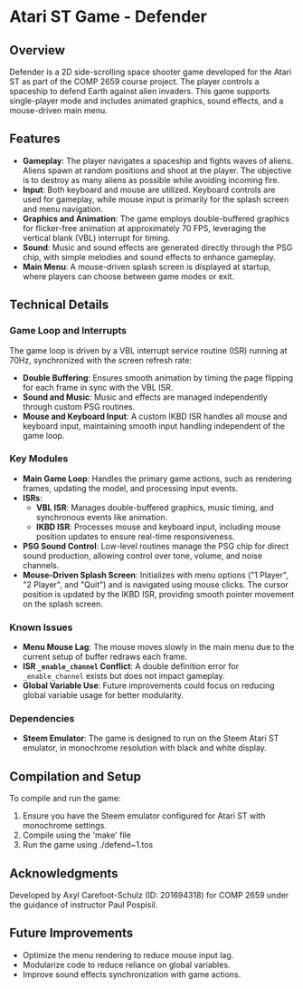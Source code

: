 # Atari ST Game - Defender

## Overview

Defender is a 2D side-scrolling space shooter game developed for the Atari ST as part of the COMP 2659 course project. The player controls a spaceship to defend Earth against alien invaders. This game supports single-player mode and includes animated graphics, sound effects, and a mouse-driven main menu.

## Features

- **Gameplay**: The player navigates a spaceship and fights waves of aliens. Aliens spawn at random positions and shoot at the player. The objective is to destroy as many aliens as possible while avoiding incoming fire.
- **Input**: Both keyboard and mouse are utilized. Keyboard controls are used for gameplay, while mouse input is primarily for the splash screen and menu navigation.
- **Graphics and Animation**: The game employs double-buffered graphics for flicker-free animation at approximately 70 FPS, leveraging the vertical blank (VBL) interrupt for timing.
- **Sound**: Music and sound effects are generated directly through the PSG chip, with simple melodies and sound effects to enhance gameplay.
- **Main Menu**: A mouse-driven splash screen is displayed at startup, where players can choose between game modes or exit.

## Technical Details

### Game Loop and Interrupts

The game loop is driven by a VBL interrupt service routine (ISR) running at 70Hz, synchronized with the screen refresh rate:
- **Double Buffering**: Ensures smooth animation by timing the page flipping for each frame in sync with the VBL ISR.
- **Sound and Music**: Music and effects are managed independently through custom PSG routines.
- **Mouse and Keyboard Input**: A custom IKBD ISR handles all mouse and keyboard input, maintaining smooth input handling independent of the game loop.

### Key Modules

- **Main Game Loop**: Handles the primary game actions, such as rendering frames, updating the model, and processing input events.
- **ISRs**:
  - **VBL ISR**: Manages double-buffered graphics, music timing, and synchronous events like animation.
  - **IKBD ISR**: Processes mouse and keyboard input, including mouse position updates to ensure real-time responsiveness.
- **PSG Sound Control**: Low-level routines manage the PSG chip for direct sound production, allowing control over tone, volume, and noise channels.
- **Mouse-Driven Splash Screen**: Initializes with menu options ("1 Player", "2 Player", and "Quit") and is navigated using mouse clicks. The cursor position is updated by the IKBD ISR, providing smooth pointer movement on the splash screen.

### Known Issues

- **Menu Mouse Lag**: The mouse moves slowly in the main menu due to the current setup of buffer redraws each frame.
- **ISR `_enable_channel` Conflict**: A double definition error for `_enable_channel` exists but does not impact gameplay.
- **Global Variable Use**: Future improvements could focus on reducing global variable usage for better modularity.

### Dependencies

- **Steem Emulator**: The game is designed to run on the Steem Atari ST emulator, in monochrome resolution with black and white display.

## Compilation and Setup

To compile and run the game:
1. Ensure you have the Steem emulator configured for Atari ST with monochrome settings.
2. Compile using the 'make' file
3. Run the game using ./defend~1.tos

## Acknowledgments

Developed by Axyl Carefoot-Schulz (ID: 201694318) for COMP 2659 under the guidance of instructor Paul Pospisil.

## Future Improvements

- Optimize the menu rendering to reduce mouse input lag.
- Modularize code to reduce reliance on global variables.
- Improve sound effects synchronization with game actions.

